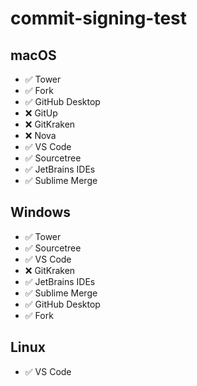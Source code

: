 # commit-signing-test

## macOS

- ✅ Tower
- ✅ Fork
- ✅ GitHub Desktop
- ❌ GitUp
- ❌ GitKraken
- ❌ Nova
- ✅ VS Code
- ✅ Sourcetree
- ✅ JetBrains IDEs
- ✅ Sublime Merge

## Windows

- ✅ Tower
- ✅ Sourcetree
- ✅ VS Code
- ❌ GitKraken
- ✅ JetBrains IDEs
- ✅ Sublime Merge
- ✅ GitHub Desktop
- ✅ Fork

## Linux

- ✅ VS Code

